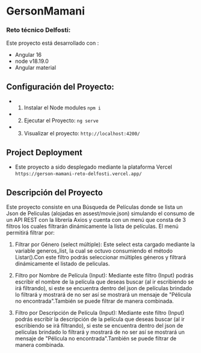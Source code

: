 # GersonMamani

### Reto técnico Delfosti:

Este proyecto está desarrollado con :

- Angular 16
- node v18.19.0
- Angular material

## Configuración del Proyecto:

- 1. Instalar el Node modules
     ` npm i `
- 2. Ejecutar el Proyecto:
     `ng serve`
- 3. Visualizar el proyecto:
     `http://localhost:4200/`

## Project Deployment

- Este proyecto a sido desplegado mediante la plataforma Vercel
  `https://gerson-mamani-reto-delfosti.vercel.app/`

## Descripción del Proyecto

Este proyecto consiste en una Búsqueda de Películas donde se
lista un Json de Peliculas (alojadas en assest/movie.json)
simulando el consumo de un API REST con la librería Axios y
cuenta con un menú que consta de 3 filtros los cuales filtrarán
dinámicamente la lista de películas. El menú permitirá filtrar
por:

1. Filtrar por Género (select múltiple): Este select esta cargado
   mediante la variable generos_list, la cual se octuvo consumiendo
   el método Listar().Con este filtro podrás seleccionar múltiples
   géneros y filtrará dinámicamente el listado de peliculas.

2. Filtro por Nombre de Película (Input): Mediante este filtro (Input)
   podrás escribir el nombre de la película que deseas buscar (al ir
   escribiendo se irá filtrando), si este se encuentra dentro del json
   de películas brindado lo filtrará y mostrará de no ser así se mostrará
   un mensaje de "Pélicula no encontrada".También se puede filtrar
   de manera combinada.

3. Filtro por Descripción de Película (Input): Mediante este filtro
   (Input) podrás escribir la descripción de la película que deseas buscar
   (al ir escribiendo se irá filtrando), si este se encuentra dentro del
   json de películas brindado lo filtrará y mostrará de no ser así se
   mostrará un mensaje de "Pélicula no encontrada".También se puede filtrar
   de manera combinada.
